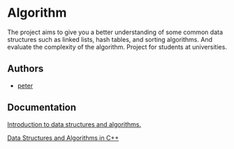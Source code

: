 # Algorithm
The project aims to give you a better understanding of some common data structures such as linked lists, hash tables, and sorting algorithms. And evaluate the complexity of the algorithm. Project for students at universities.


## Authors

- [peter](https://github.com/ThaiBao107)


## Documentation

[Introduction to data structures and algorithms.](https://www.geeksforgeeks.org/introduction-to-data-structures/)

[Data Structures and Algorithms in C++](https://codenga.com/products/cpp_fundamentals_level_1?utm_source=google&utm_medium=cpc&utm_campaign=&gad_source=1&gclid=Cj0KCQjw-_mvBhDwARIsAA-Q0Q6IBbXF123skI81F-1SWlY-SyGqldug4g_czEqmw-WeKOEcVa2UcnMaAv5JEALw_wcB)
